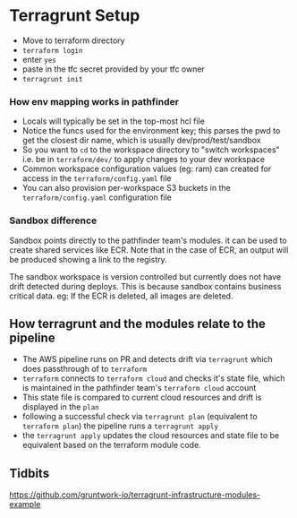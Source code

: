 # Terragrunt Setup

- Move to terraform directory
- `terraform login`
- enter `yes`
- paste in the tfc secret provided by your tfc owner
- `terragrunt init`

### How env mapping works in pathfinder

- Locals will typically be set in the top-most hcl file
- Notice the funcs used for the environment key; this parses the pwd to get the closest dir name, which is usually dev/prod/test/sandbox
- So you want to `cd` to the workspace directory to "switch workspaces" i.e. be in `terraform/dev/` to apply changes to your dev workspace
- Common workspace configuration values (eg: ram) can created for access in the `terraform/config.yaml` file
- You can also provision per-workspace S3 buckets in the `terraform/config.yaml` configuration file

### Sandbox difference

Sandbox points directly to the pathfinder team's modules. it can be used to create shared services like ECR.
Note that in the case of ECR, an output will be produced showing a link to the registry.

The sandbox workspace is version controlled but currently does not have drift detected during deploys.
This is because sandbox contains business critical data. eg: If the ECR is deleted, all images are deleted.

## How terragrunt and the modules relate to the pipeline

- The AWS pipeline runs on PR and detects drift via `terragrunt` which does passthrough of to `terraform`
- `terraform` connects to `terraform cloud` and checks it's state file, which is maintained in the pathfinder team's `terraform cloud` account
- This state file is compared to current cloud resources and drift is displayed in the `plan`
- following a successful check via `terragrunt plan` (equivalent to `terraform plan`) the pipeline runs a `terragrunt apply`
- the `terragrunt apply` updates the cloud resources and state file to be equivalent based on the terraform module code.

## Tidbits

https://github.com/gruntwork-io/terragrunt-infrastructure-modules-example
